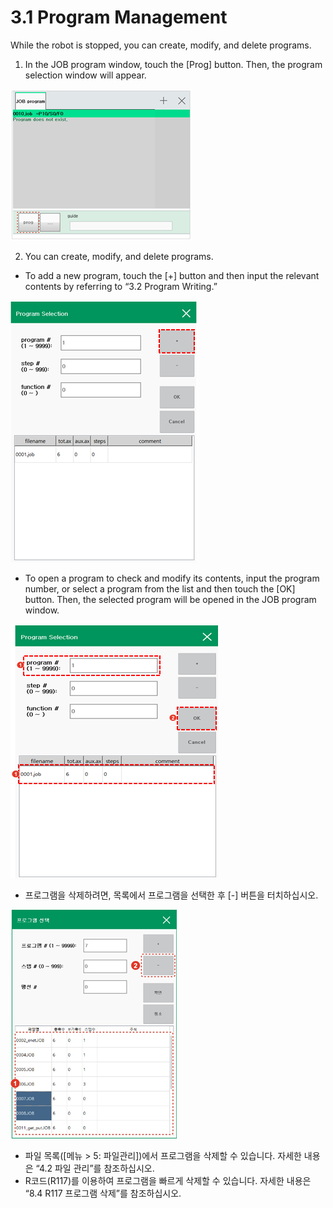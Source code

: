 # 3.1 Program Management

While the robot is stopped, you can create, modify, and delete programs.

1.	In the JOB program window, touch the \[Prog\] button. Then, the program selection window will appear.



![](../.gitbook/assets/image%20%28342%29.png)



2.	You can create, modify, and delete programs.

* To add a new program, touch the \[+\] button and then input the relevant contents by referring to “3.2 Program Writing.”

![](../.gitbook/assets/image%20%28345%29.png)

* To open a program to check and modify its contents, input the program number, or select a program from the list and then touch the \[OK\] button. Then, the selected program will be opened in the JOB program window.

![](../.gitbook/assets/image%20%28343%29.png)

* 프로그램을 삭제하려면, 목록에서 프로그램을 선택한 후 \[-\] 버튼을 터치하십시오.

![](../.gitbook/assets/image%20%28104%29.png)

* 파일 목록\(\[메뉴 &gt; 5: 파일관리\]\)에서 프로그램을 삭제할 수 있습니다. 자세한 내용은 “4.2 파일 관리”를 참조하십시오.
* R코드\(R117\)를 이용하여 프로그램을 빠르게 삭제할 수 있습니다. 자세한 내용은 “8.4 R117 프로그램 삭제”를 참조하십시오.



